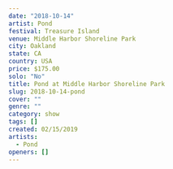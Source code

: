 ```yaml
---
date: "2018-10-14"
artist: Pond
festival: Treasure Island
venue: Middle Harbor Shoreline Park
city: Oakland
state: CA
country: USA
price: $175.00
solo: "No"
title: Pond at Middle Harbor Shoreline Park
slug: 2018-10-14-pond
cover: ""
genre: ""
category: show
tags: []
created: 02/15/2019
artists:
  - Pond
openers: []
---
```

